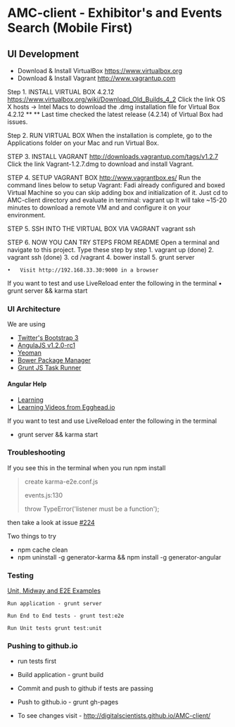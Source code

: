 AMC-client - Exhibitor's and Events Search (Mobile First)
==========

UI Development
---

* Download & Install VirtualBox https://www.virtualbox.org
* Download & Install Vagrant http://www.vagrantup.com

Step 1. INSTALL VIRTUAL BOX 4.2.12
https://www.virtualbox.org/wiki/Download_Old_Builds_4_2
Click the link OS X hosts -> Intel Macs to download the .dmg installation file for Virtual Box 4.2.12 **
** Last time checked the latest release (4.2.14) of Virtual Box had issues.

Step 2. RUN VIRTUAL BOX
When the installation is complete, go to the Applications folder on your Mac and run Virtual Box.

STEP 3. INSTALL VAGRANT
http://downloads.vagrantup.com/tags/v1.2.7
Click the link Vagrant-1.2.7.dmg to download and install Vagrant.

STEP 4. SETUP VAGRANT BOX
http://www.vagrantbox.es/
Run the command lines below to setup Vagrant:
Fadi already configured and boxed Virtual Machine so you can skip adding box and initialization of it.
Just cd to AMC-client directory and evaluate in terminal:
vagrant up
It will take ~15-20 minutes to download a remote VM and and configure it on your environment.

STEP 5. SSH INTO THE VIRTUAL BOX VIA VAGRANT
vagrant ssh

STEP 6. NOW YOU CAN TRY STEPS FROM README
Open a terminal and navigate to this project.
Type these step by step
	1.	vagrant up (done)
	2.	vagrant ssh (done)
	3.	cd /vagrant
	4.	bower install
	5.	grunt server

	•	Visit http://192.168.33.30:9000 in a browser
If you want to test and use LiveReload enter the following in the terminal
	•	grunt server && karma start


### UI Architecture

We are using

- [Twitter's Bootstrap 3](http://getbootstrap.com/)
- [AngulaJS v1.2.0-rc1](http://angularjs.org/)
- [Yeoman](http://yeoman.io/)
- [Bower Package Manager](http://bower.io/)
- [Grunt JS Task Runner](http://gruntjs.com/)

#### Angular Help

- [Learning](https://github.com/jmcunningham/AngularJS-Learning)
- [Learning Videos from Egghead.io](http://egghead.io/lessons)

If you want to test and use LiveReload enter the following in the terminal

- grunt server && karma start

### Troubleshooting

If you see this in the terminal when you run npm install

> create karma-e2e.conf.js
>
> events.js:130
>
> throw TypeError('listener must be a function');

then take a look at issue [#224](https://github.com/yeoman/generator-angular/issues/224)

Two things to try

- npm cache clean
- npm uninstall -g generator-karma && npm install -g generator-angular


### Testing
[Unit, Midway and E2E Examples](http://www.yearofmoo.com/2013/01/full-spectrum-testing-with-angularjs-and-karma.html)

````
Run application - grunt server

Run End to End tests - grunt test:e2e

Run Unit tests grunt test:unit
````
### Pushing to github.io

- run tests first
- Build application - grunt build
- Commit and push to github if tests are passing
- Push to github.io - grunt gh-pages

- To see changes visit - http://digitalscientists.github.io/AMC-client/

